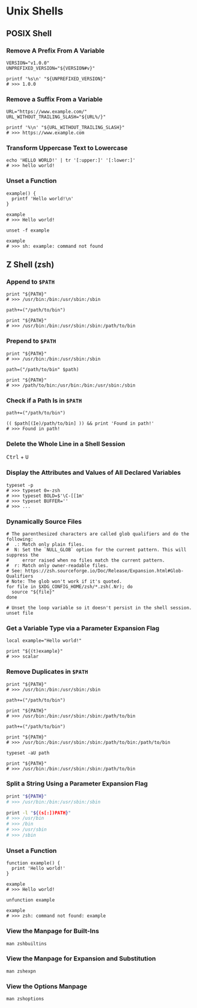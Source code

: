 Unix Shells
===========

POSIX Shell
-----------

### Remove A Prefix From A Variable

```shell
VERSION="v1.0.0"
UNPREFIXED_VERSION="${VERSION#v}"

printf '%s\n' "${UNPREFIXED_VERSION}"
# >>> 1.0.0
```

### Remove a Suffix From a Variable

```shell
URL="https://www.example.com/"
URL_WITHOUT_TRAILING_SLASH="${URL%/}"

printf '%\n' "${URL_WITHOUT_TRAILING_SLASH}"
# >>> https://www.example.com
```

### Transform Uppercase Text to Lowercase

```shell
echo 'HELLO WORLD!' | tr '[:upper:]' '[:lower:]'
# >>> hello world!
```

### Unset a Function

```shell
example() {
  printf 'Hello world!\n'
}

example
# >>> Hello world!

unset -f example

example
# >>> sh: example: command not found
```

Z Shell (zsh)
-------------

### Append to `$PATH`

```shell
print "${PATH}"
# >>> /usr/bin:/bin:/usr/sbin:/sbin

path+=("/path/to/bin")

print "${PATH}"
# >>> /usr/bin:/bin:/usr/sbin:/sbin:/path/to/bin
```

### Prepend to `$PATH`

```shell
print "${PATH}"
# >>> /usr/bin:/bin:/usr/sbin:/sbin

path=("/path/to/bin" $path)

print "${PATH}"
# >>> /path/to/bin:/usr/bin:/bin:/usr/sbin:/sbin
```

### Check if a Path Is in `$PATH`

```shell
path+=("/path/to/bin")

(( $path[(Ie)/path/to/bin] )) && print 'Found in path!'
# >>> Found in path!
```

### Delete the Whole Line in a Shell Session

<kbd>Ctrl</kbd> + <kbd>U</kbd>

### Display the Attributes and Values of All Declared Variables

```shell
typeset -p
# >>> typeset 0=-zsh
# >>> typeset BOLD=$'\C-[[1m'
# >>> typeset BUFFER=''
# >>> ...
```

### Dynamically Source Files

```shell
# The parenthesized characters are called glob qualifiers and do the following:
#  .: Match only plain files.
#  N: Set the `NULL_GLOB` option for the current pattern. This will suppress the
#     error raised when no files match the current pattern.
#  r: Match only owner-readable files.
# See: https://zsh.sourceforge.io/Doc/Release/Expansion.html#Glob-Qualifiers
# Note: The glob won't work if it's quoted.
for file in $XDG_CONFIG_HOME/zsh/*.zsh(.Nr); do
  source "${file}"
done

# Unset the loop variable so it doesn't persist in the shell session.
unset file
```

### Get a Variable Type via a Parameter Expansion Flag

```shell
local example="Hello world!"

print "${(t)example}"
# >>> scalar
```

### Remove Duplicates in `$PATH`

```shell
print "${PATH}"
# >>> /usr/bin:/bin:/usr/sbin:/sbin

path+=("/path/to/bin")

print "${PATH}"
# >>> /usr/bin:/bin:/usr/sbin:/sbin:/path/to/bin

path+=("/path/to/bin")

print "${PATH}"
# >>> /usr/bin:/bin:/usr/sbin:/sbin:/path/to/bin:/path/to/bin

typeset -aU path

print "${PATH}"
# >>> /usr/bin:/bin:/usr/sbin:/sbin:/path/to/bin
```

### Split a String Using a Parameter Expansion Flag

```sh
print "${PATH}"
# >>> /usr/bin:/bin:/usr/sbin:/sbin

print -l "${(s[:])PATH}"
# >>> /usr/bin
# >>> /bin
# >>> /usr/sbin
# >>> /sbin
```

### Unset a Function

```shell
function example() {
  print 'Hello world!'
}

example
# >>> Hello world!

unfunction example

example
# >>> zsh: command not found: example
```

### View the Manpage for Built-Ins

```shell
man zshbuiltins
```

### View the Manpage for Expansion and Substitution

```shell
man zshexpn
```

### View the Options Manpage

```shell
man zshoptions
```
